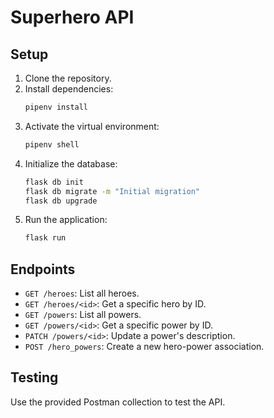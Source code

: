 # Superhero API

## Setup

1. Clone the repository.
2. Install dependencies:
   ```bash
   pipenv install
   ```
3. Activate the virtual environment:
   ```bash
   pipenv shell
   ```
4. Initialize the database:
   ```bash
   flask db init
   flask db migrate -m "Initial migration"
   flask db upgrade
   ```
5. Run the application:
   ```bash
   flask run
   ```

## Endpoints

- `GET /heroes`: List all heroes.
- `GET /heroes/<id>`: Get a specific hero by ID.
- `GET /powers`: List all powers.
- `GET /powers/<id>`: Get a specific power by ID.
- `PATCH /powers/<id>`: Update a power's description.
- `POST /hero_powers`: Create a new hero-power association.

## Testing

Use the provided Postman collection to test the API.
